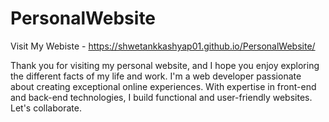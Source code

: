 # PersonalWebsite
Visit My Webiste - https://shwetankkashyap01.github.io/PersonalWebsite/

Thank you for visiting my personal website, and I hope you enjoy exploring the different facts of my life and work.
I'm a web developer passionate about creating exceptional online experiences. With expertise in front-end and back-end technologies, I build functional and user-friendly websites. Let's collaborate.
